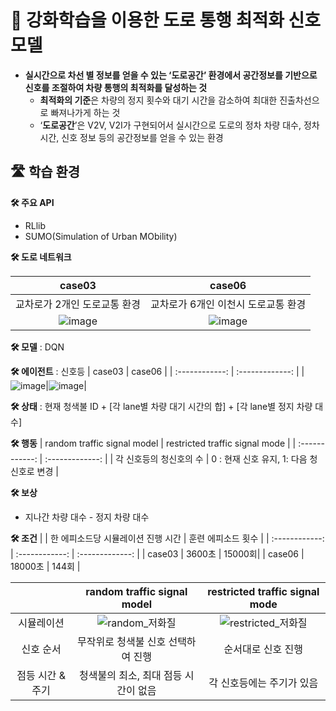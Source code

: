 # 🚥 강화학습을 이용한 도로 통행 최적화 신호 모델
- **실시간으로 차선 별 정보를 얻을 수 있는 ‘도로공간’ 환경에서 공간정보를 기반으로 신호를 조절하여 차량 통행의 최적화를 달성하는 것**
  - **최적화의 기준**은 차량의 정지 횟수와 대기 시간을 감소하여 최대한 진출차선으로 빠져나가게 하는 것
  - ‘**도로공간**’은 V2V, V2I가 구현되어서 실시간으로 도로의 정차 차량 대수, 정차 시간, 신호 정보 등의 공간정보를 얻을 수 있는 환경

## 🛣︎ 학습 환경
**🛠︎ 주요 API**
- RLlib
- SUMO(Simulation of Urban MObility)

**🛠︎ 도로 네트워크**

| case03 | case06 |
| :------------: | :-------------: |
|교차로가 2개인 도로교통 환경|교차로가 6개인 이천시 도로교통 환경|
|![image](https://user-images.githubusercontent.com/58590260/137259592-73087132-a10d-4701-927d-6c3a9eabe89c.png)|![image](https://user-images.githubusercontent.com/58590260/137259384-c9220f41-e80b-44f4-adc6-984875ef6786.png)|

**🛠︎ 모델** :  DQN

**🛠︎ 에이전트** : 신호등
| case03 | case06 |
| :------------: | :-------------: |
|![image](https://user-images.githubusercontent.com/58590260/137367516-463c14a2-0b3b-410c-9944-2742c8308d73.png)|![image](https://user-images.githubusercontent.com/58590260/137366199-4e9913d8-d964-4683-94d6-c69c670f9f21.png)|

**🛠︎ 상태** : 현재 청색불 ID + [각 lane별 차량 대기 시간의 합] + [각 lane별 정지 차량 대수]

**🛠︎ 행동**
| random traffic signal model | restricted traffic signal mode |
| :------------: | :-------------: |
| 각 신호등의 청신호의 수 |  0 : 현재 신호 유지, 1: 다음 청신호로 변경 |
  
**🛠︎ 보상**
- 지나간 차량 대수 - 정지 차량 대수

**🛠︎ 조건**
| |  한 에피소드당 시뮬레이션 진행 시간 | 훈련 에피소드 횟수 |
| :------------: | :------------: | :-------------: |
| case03 | 3600초 | 15000회|
| case06 | 18000초 | 144회 |

| | random traffic signal model | restricted traffic signal mode |
| :-----------------:| :------------: | :-------------: |
| 시뮬레이션 | ![random_저화질](https://user-images.githubusercontent.com/58590260/137359804-020928c3-2423-4cd4-9f84-06e627c683cb.gif) |  ![restricted_저화질](https://user-images.githubusercontent.com/58590260/137358485-3e230d2f-3c25-4e41-8dfc-8060bf9d1df3.gif) |
| 신호 순서 | 무작위로 청색불 신호 선택하여 진행 | 순서대로 신호 진행 |
| 점등 시간 & 주기 | 청색불의 최소, 최대 점등 시간이 없음 | 각 신호등에는 주기가 있음 |


